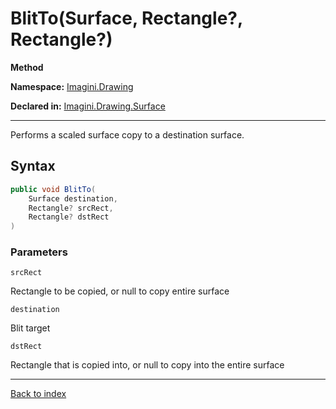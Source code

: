 # BlitTo(Surface, Rectangle?, Rectangle?)

**Method**

**Namespace:** [Imagini.Drawing](Imagini.Drawing.md)

**Declared in:** [Imagini.Drawing.Surface](Imagini.Drawing.Surface.md)

------



Performs a scaled surface copy to a destination surface.


## Syntax

```csharp
public void BlitTo(
	Surface destination,
	Rectangle? srcRect,
	Rectangle? dstRect
)
```

### Parameters

`srcRect`

Rectangle to be copied, or null to copy entire surface

`destination`

Blit target

`dstRect`

Rectangle that is copied into, or null to copy into the entire surface

------

[Back to index](index.md)
